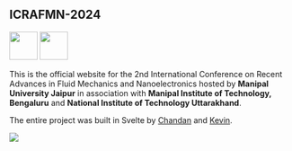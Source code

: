 
## ICRAFMN-2024
<img src="https://www.manipal.edu/content/dam/manipal/mu/mcops-manipal/Images_new/mahe-header-color-final.png.transform/manipal-edu-transform-width-height-305px/image.png" height=50></img> <img src="https://www.icrafmn2024.com/_app/immutable/assets/WhatsApp_Image_2024-01-13_at_13.41.10-removebg-preview.mytc5i1U.png" height=50></img>

This is the official website for the 2nd International Conference on Recent Advances in Fluid Mechanics and Nanoelectronics hosted by **Manipal University Jaipur** in association with **Manipal Institute of Technology, Bengaluru** and **National Institute of Technology Uttarakhand**.


The entire project was built in Svelte by <a href="https://github.com/Chandan-CV">Chandan</a> and <a href="https://github.com/scenario7">Kevin</a>.

<img src="https://img.shields.io/badge/Svelte-4A4A55?style=for-the-badge&logo=svelte&logoColor=FF3E00"></img>